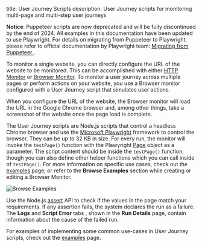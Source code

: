 title: User Journey Scripts
description: User Journey scripts for monitoring multi-page and multi-step user journeys

<b>Notice</b>: Puppeteer scripts are now deprecated and will be fully discontinued by the end of 2024. All examples in this documentation have been updated to use Playwright. For details on migrating from Puppeteer to Playwright, please refer to official documentation by Playwright team: [Migrating from Puppeteer
](https://playwright.dev/docs/puppeteer).

To monitor a single website, you can directly configure the URL of the website to be monitored. This can be accomplished with either [HTTP Monitor](../http-monitor.md) or [Browser Monitor](../browser-monitor.md). To monitor a user journey across multiple pages or perform actions on your website, you use a Browser monitor configured with a User Journey script that simulates user actions.

When you configure the URL of the website, the Browser monitor will load the URL in the Google Chrome browser and, among other things, take a screenshot of the website once the page load is complete.

The User Journey scripts are Node.js scripts that control a headless Chrome browser and use the [Microsoft Playwright](https://github.com/microsoft/playwright) framework to control the browser. They can be up to 32 KB in size.  For every run, the monitor will invoke the `testPage()` function with the Plawyright [Page](https://playwright.dev/docs/api/class-page) object as a parameter. The script content should be inside the `testPage()` function, though you can also define other helper functions which you can call inside of `testPage()`. For more information on specific use cases, check out the [examples](./examples.md) page, or refer to the **Browse Examples** section while creating or editing a Browser Monitor.

![Browse Examples](../../images/synthetics/browse-ujs-examples.png)

Use the Node.js [assert](https://nodejs.org/api/assert.html) API to check if the values in the page match your requirements. If any assertion fails, the system declares the run as a failure. The **Logs** and **Script Error** tabs , shown in the **Run Details** page, contain information about the cause of the failed run.

For examples of implementing some common use-cases in User Journey scripts, check out the [examples](./examples.md) page.